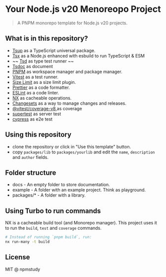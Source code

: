 # Your Node.js v20 Menoreopo Project

> A PNPM monorepo template for Node.js v20 projects.

## What is in this repository?

- [Tsup](https://tsup.egoist.dev/) as a TypeScript universal package.
- [Tsx](https://github.com/esbuild-kit/tsx) as a Node.js enhanced with esbuild to run TypeScript & ESM
- ~~ [Tsd](https://github.com/SamVerschueren/tsd) as type test runner ~~
- [Tsdoc](https://tsdoc.org/) as document
- [PNPM](https://pnpm.io/workspaces) as workspace manager and package manager.
- [Vitest](https://vitest.dev/) as a test runner.
- [Size Limit](https://github.com/ai/size-limit) as a size limit plugin.
- [Prettier](https://prettier.io/) as a code formatter.
- [ESLint](https://eslint.org/) as a code linter.
- [NX](https://nx.dev) as cacheable operations.
- [Changesets](https://github.com/changesets/changesets/) as a way to manage changes and releases.
- [@vitest/coverage-v8
](https://www.npmjs.com/package/@vitest/coverage-v8
) as coverage
- [supertest](https://www.npmjs.com/package/supertest) as server test
- [cypress](https://www.cypress.io/) as e2e test


## Using this repository

- clone the repository or click in "Use this template" button.
- copy `packages/lib` to `packages/yourlib`
 and edit the `name`, `description` and `author` fields.

## Folder structure

- docs - An empty folder to store documentation.
- example - A folder with an example project. Think as playground.
- packages/* - A folder with a library.

## Using Turbo to run commands

NX is a cacheable build tool (and Monorepo manager). This project uses it to run the `build`, `test` and `coverage` commands.

```bash
# Instead of running `pnpm build`, run:
nx run-many -t build
```

## License

MIT @ npmstudy
